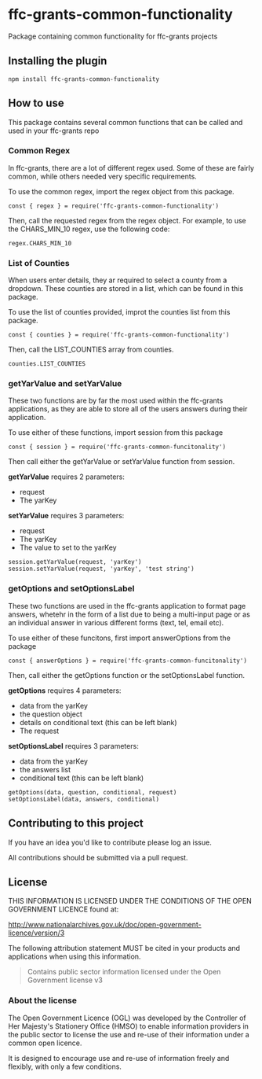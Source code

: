 # ffc-grants-common-functionality

Package containing common functionality for ffc-grants projects

## Installing the plugin

```
npm install ffc-grants-common-functionality
```

## How to use

This package contains several common functions that can be called and used in your ffc-grants repo

### Common Regex

In ffc-grants, there are a lot of different regex used. Some of these are fairly common, while others needed very specific requirements.

To use the common regex, import the regex object from this package.

```
const { regex } = require('ffc-grants-common-functionality')
```

Then, call the requested regex from the regex object. For example, to use the CHARS_MIN_10 regex, use the following code:

```
regex.CHARS_MIN_10
```

### List of Counties

When users enter details, they ar required to select a county from a dropdown. These counties are stored in a list, which can be found in this package.

To use the list of counties provided, improt the counties list from this package.

```
const { counties } = require('ffc-grants-common-functionality')
```

Then, call the LIST_COUNTIES array from counties.

```
counties.LIST_COUNTIES
```

### getYarValue and setYarValue

These two functions are by far the most used within the ffc-grants applications, as they are able to store all of the users answers during their application.

To use either of these functions, import session from this package

```
const { session } = require('ffc-grants-common-funcitonality')
```

Then call either the getYarValue or setYarValue function from session. 

**getYarValue** requires 2 parameters:
- request 
- The yarKey 

**setYarValue** requires 3 parameters:
- request
- The yarKey
- The value to set to the yarKey 

```
session.getYarValue(request, 'yarKey')
session.setYarValue(request, 'yarKey', 'test string')
```

### getOptions and setOptionsLabel

These two functions are used in the ffc-grants application to format page answers, whetehr in the form of a list due to being a multi-input page or as an individual answer in various different forms (text, tel, email etc).

To use either of these funcitons, first import answerOptions from the package

```
const { answerOptions } = require('ffc-grants-common-funcitonality')
```

Then, call either the getOptions function or the setOptionsLabel function. 

**getOptions** requires 4 parameters:
- data from the yarKey
- the question object
- details on conditional text (this can be left blank)
- The request

**setOptionsLabel** requires 3 parameters:
- data from the yarKey
- the answers list
- conditional text (this can be left blank)

```
getOptions(data, question, conditional, request)
setOptionsLabel(data, answers, conditional)
```

## Contributing to this project

If you have an idea you'd like to contribute please log an issue.

All contributions should be submitted via a pull request.

## License

THIS INFORMATION IS LICENSED UNDER THE CONDITIONS OF THE OPEN GOVERNMENT LICENCE found at:

http://www.nationalarchives.gov.uk/doc/open-government-licence/version/3

The following attribution statement MUST be cited in your products and applications when using this information.

> Contains public sector information licensed under the Open Government license v3

### About the license

The Open Government Licence (OGL) was developed by the Controller of Her Majesty's Stationery Office (HMSO) to enable information providers in the public sector to license the use and re-use of their information under a common open licence.

It is designed to encourage use and re-use of information freely and flexibly, with only a few conditions.